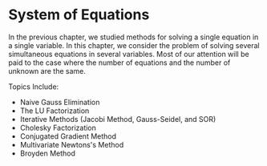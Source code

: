 # System of Equations

In the previous chapter, we studied methods for solving a single equation in a single variable. In this chapter, we consider the problem of solving several simultaneous equations in several variables. Most of our attention will be paid to the case where the number of equations and the number of unknown are the same.

Topics Include:
* Naive Gauss Elimination
* The LU Factorization
* Iterative Methods (Jacobi Method, Gauss-Seidel, and SOR)
* Cholesky Factorization
* Conjugated Gradient Method
* Multivariate Newtons's Method
* Broyden Method

